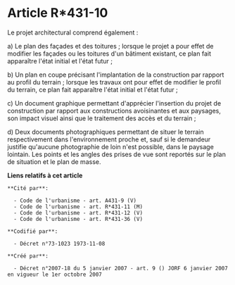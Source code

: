 # Article R*431-10

Le projet architectural comprend également :

a) Le plan des façades et des toitures ; lorsque le projet a pour effet de modifier les façades ou les toitures d'un bâtiment
existant, ce plan fait apparaître l'état initial et l'état futur ;

b) Un plan en coupe précisant l'implantation de la construction par rapport au profil du terrain ; lorsque les travaux ont
pour effet de modifier le profil du terrain, ce plan fait apparaître l'état initial et l'état futur ;

c) Un document graphique permettant d'apprécier l'insertion du projet de construction par rapport aux constructions
avoisinantes et aux paysages, son impact visuel ainsi que le traitement des accès et du terrain ;

d) Deux documents photographiques permettant de situer le terrain respectivement dans l'environnement proche et, sauf si le
demandeur justifie qu'aucune photographie de loin n'est possible, dans le paysage lointain. Les points et les angles des
prises de vue sont reportés sur le plan de situation et le plan de masse.

**Liens relatifs à cet article**

	**Cité par**:

	  - Code de l'urbanisme - art. A431-9 (V)
	  - Code de l'urbanisme - art. R*431-11 (M)
	  - Code de l'urbanisme - art. R*431-12 (V)
	  - Code de l'urbanisme - art. R*431-36 (V)

	**Codifié par**:

	  - Décret n°73-1023 1973-11-08

	**Créé par**:

	  - Décret n°2007-18 du 5 janvier 2007 - art. 9 () JORF 6 janvier 2007 en vigueur le 1er octobre 2007
